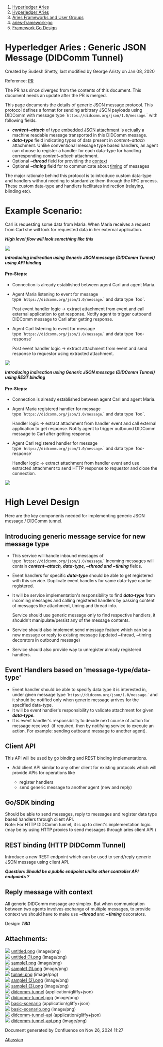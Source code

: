 1. [Hyperledger Aries](index.html)
2. [Hyperledger Aries](Hyperledger-Aries_18481154.html)
3. [Aries Frameworks and User Groups](Aries-Frameworks-and-User-Groups_18481290.html)
4. [aries-framework-go](aries-framework-go_18481606.html)
5. [Framework Go Design](Framework-Go-Design_18512160.html)

# Hyperledger Aries : Generic JSON Message (DIDComm Tunnel)

Created by Sudesh Shetty, last modified by George Aristy on Jan 08, 2020

Reference: [PR](https://github.com/hyperledger/aries-rfcs/pull/351)

The PR has since diverged from the contents of this document. This document needs an update after the PR is merged.

This page documents the details of generic JSON message protocol. This protocol defines a format for sending arbitrary JSON payloads using DIDComm with message type \``https://didcomm.org/json/1.0/message`.\` with following fields.

- ***content~attach*** of type [embedded JSON attachment](https://github.com/hyperledger/aries-rfcs/blob/master/concepts/0017-attachments/README.md#embedding) is actually a machine readable message transported in this DIDComm message.
- ***data-type*** field indicating types of data present in *content~attach* attachment. Unlike conventional message type based handlers, an agent can choose to register a handler for each data-type for handling corresponding *content~attach* attachment.
- Optional ***~thread*** field for providing the [context](https://github.com/hyperledger/aries-rfcs/blob/master/concepts/0008-message-id-and-threading/README.md#threaded-messages)
- Optional ***~timing*** field for to communicate about [timing](https://github.com/hyperledger/aries-rfcs/tree/master/features/0032-message-timing) of messages

The major rationale behind this protocol is to introduce custom data-type and handlers without needing to standardize them through the RFC process. These custom data-type and handlers facilitates indirection (relaying, blinding etc).

# Example Scenario:

Carl is requesting some data from Maria. When Maria receives a request from Carl she will look for requested data in her external application. 

***High level flow will look something like this***

![](plugins/servlet/confluence/placeholder/unknown-macro)

***Introducing indirection using Generic JSON message (DIDComm Tunnel) using API binding***

#### **Pre-Steps:**

- Connection is already established between agent Carl and agent Maria.
- Agent Maria listening to event for message type \``https://didcomm.org/json/1.0/message`.\` and data type \`foo\`.
  
  Post event handler logic → extract attachment from event and call external application to get response. Notify agent to trigger outbound DIDComm message to Carl after getting response.
- Agent Carl listening to event for message type \``https://didcomm.org/json/1.0/message`.\` and data type \`foo-response\`
  
  Post event handler logic → extract attachment from event and send response to requestor using extracted attachment.

*![](plugins/servlet/confluence/placeholder/unknown-macro)*

***Introducing indirection using Generic JSON message (DIDComm Tunnel) using REST binding***

#### **Pre-Steps:**

- Connection is already established between agent Carl and agent Maria.
- Agent Maria registered handler for message type \``https://didcomm.org/json/1.0/message`.\` and data type \`foo\`.
  
  Handler logic → extract attachment from handler event and call external application to get response. Notify agent to trigger outbound DIDComm message to Carl after getting response.
- Agent Carl registered handler for message type \``https://didcomm.org/json/1.0/message`.\` and data type \`foo-response\`
  
  Handler logic → extract attachment from handler event and use extracted attachment to send HTTP response to requestor and close the connection.

![](plugins/servlet/confluence/placeholder/unknown-macro)

# High Level Design

Here are the key components needed for implementing generic JSON message / DIDComm tunnel.

## Introducing generic message service for new message type

- This service will handle inbound messages of type \``https://didcomm.org/json/1.0/message`.\` Incoming messages will contain ***content~attach, data-type, ~thread and ~timing*** fields.
- Event handlers for specific ***data-type*** should be able to get registered with this service. Duplicate event handlers for same data-type can be registered.
- It will be service implementation's responsibility to find ***data-type*** from incoming messages and calling registered handlers by passing content of messages like attachment, timing and thread info.
  
  Service should use generic message only to find respective handlers, it shouldn't manipulate/persist any of the message contents.
- Service should also implement send message feature which can be a new message or reply to existing message (updated ~thread, ~timing decorators in outbound message)
- Service should also provide way to unregister already registered handlers.

## Event Handlers based on 'message-type/data-type'

- Event handler should be able to specify data type it is interested in, under given message type \``https://didcomm.org/json/1.0/message`.\` and it should be notified only when generic message arrives for the specified data-type.
- It will be event handler's responsibility to validate attachment for given ***data-type***.
- It is event handler's responsibility to decide next course of action for message received  (if required, then by notifying service to execute an action. For example: sending outbound message to another agent).

## Client API

This API will be used by go binding and REST binding implementations.

- Add client API similar to any other client for existing protocols which will provide APIs for operations like
  
  - register handlers
  - send generic message to another agent (new and reply)

## Go/SDK binding

Should be able to send messages, reply to messages and register data type based handlers through client API.   
Note: For HTTP DIDComm tunnel, it is up to client's implementation logic. (may be by using HTTP proxies to send messages through aries client API.)

## REST binding (HTTP DIDComm Tunnel)

Introduce a new REST endpoint which can be used to send/reply generic JSON message using client API.

***Question: Should be a public endpoint unlike other controller API endpoints ?***

## Reply message with context

All generic DIDComm message are simplex. But when communication between two agents involves exchange of multiple messages, to provide context we should have to make use ***~thread*** and ***~timing*** decorators.

Design: ***TBD***

## Attachments:

![](images/icons/bullet_blue.gif) [untitled.png](attachments/18483990/18512877.png) (image/png)  
![](images/icons/bullet_blue.gif) [untitled (1).png](attachments/18483990/18512879.png) (image/png)  
![](images/icons/bullet_blue.gif) [sample1.png](attachments/18483990/18512880.png) (image/png)  
![](images/icons/bullet_blue.gif) [sample1 (1).png](attachments/18483990/18512883.png) (image/png)  
![](images/icons/bullet_blue.gif) [tunnel.png](attachments/18483990/18512885.png) (image/png)  
![](images/icons/bullet_blue.gif) [sample1 (2).png](attachments/18483990/18512886.png) (image/png)  
![](images/icons/bullet_blue.gif) [sample1 (3).png](attachments/18483990/18512887.png) (image/png)  
![](images/icons/bullet_blue.gif) [didcomm-tunnel](attachments/18483990/18512891) (application/gliffy+json)  
![](images/icons/bullet_blue.gif) [didcomm-tunnel.png](attachments/18483990/18512892.png) (image/png)  
![](images/icons/bullet_blue.gif) [basic-scenario](attachments/18483990/18512889) (application/gliffy+json)  
![](images/icons/bullet_blue.gif) [basic-scenario.png](attachments/18483990/18512890.png) (image/png)  
![](images/icons/bullet_blue.gif) [didcomm-tunnel-api](attachments/18483990/18512893) (application/gliffy+json)  
![](images/icons/bullet_blue.gif) [didcomm-tunnel-api.png](attachments/18483990/18512894.png) (image/png)

Document generated by Confluence on Nov 26, 2024 11:27

[Atlassian](http://www.atlassian.com/)
